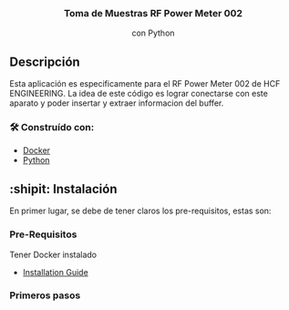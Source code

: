 <br />
<div align="center">

  <h3 align="center">Toma de Muestras RF Power Meter 002</h3>

  <p align="center">
    con Python
  </p>
</div>

## Descripción

Esta aplicación es especificamente para el RF Power Meter 002 de HCF ENGINEERING. La idea de este código es lograr conectarse con este aparato y poder insertar y extraer informacion del buffer.

### 🛠 Construído con:

* [Docker](https://www.docker.com)
* [Python](https://www.python.org)

## :shipit: Instalación

En primer lugar, se debe de tener claros los pre-requisitos, estas son:

### Pre-Requisitos

Tener Docker instalado
* [Installation Guide](https://docs.docker.com/compose/install/)

### Primeros pasos


